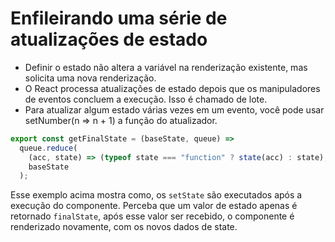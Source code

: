 # Enfileirando uma série de atualizações de estado

- Definir o estado não altera a variável na renderização existente, mas solicita uma nova renderização.
- O React processa atualizações de estado depois que os manipuladores de eventos concluem a execução. 
Isso é chamado de lote.
- Para atualizar algum estado várias vezes em um evento, você pode usar 
setNumber(n => n + 1) a função do atualizador.

```js
export const getFinalState = (baseState, queue) =>
  queue.reduce(
    (acc, state) => (typeof state === "function" ? state(acc) : state),
    baseState
  );
```

Esse exemplo acima mostra como, os `setState` são executados após a execução
do componente. Perceba que um valor de estado apenas é retornado `finalState`,
após esse valor ser recebido, o componente é renderizado novamente, com os
novos dados de state.
